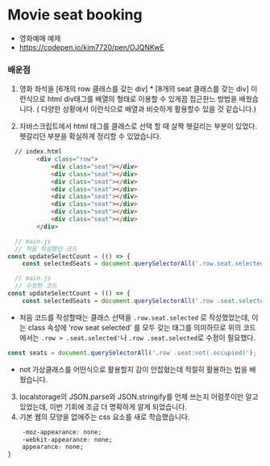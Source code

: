 # Movie seat booking
+ 영화예매 예제
+ https://codepen.io/kim7720/pen/OJQNKwE  


### 배운점
1. 영화 좌석을 [6개의 row 클래스를 갖는 div]  *  [8개의 seat 클래스를 갖는 div] 이런식으로 html div태그를 배열의 형태로 이용할 수 있게끔 접근한느 방법을 배웠습니다. ( 다양한 상황에서 이런식으로 배열과 비슷하게 활용할수 있을 것 같습니다.)  
   
2. 자바스크립트에서 html 태그를 클래스로 선택 할 때 살짝 헷갈리는 부분이 있었다. 헷갈리던 부분을 확실하게 정리할 수 있었습니다.

```html
  // index.html
        <div class="row">
            <div class="seat"></div>
            <div class="seat"></div>
            <div class="seat"></div>
            <div class="seat"></div>
            <div class="seat"></div>
            <div class="seat"></div>
            <div class="seat"></div>
            <div class="seat"></div>
        </div>
```
```javascript
  // main.js
  // 처음 작성했던 코드 
const updateSelectCount = (() => {
    const selectedSeats = document.querySelectorAll('.row.seat.selected');

````

```javascript
  // main.js
  // 수정한 코드
const updateSelectCount = (() => {
    const selectedSeats = document.querySelectorAll('.row .seat.selected');

````
  +  처음 코드를 작성할때는 클래스 선택을 ```.row.seat.selected``` 로 작성했었는데, 이는 class 속성에 'row seat selected' 를 모두 갖는 태그를 의미하므로 위의 코드에서는 ```.row > .seat.selected'```나 ```.row .seat.selected```로 수정이 필요했다.  
  
```javascript
const seats = document.querySelectorAll('.row .seat:not(.occupied)');
```
  + not 가상클래스를 어떤식으로 활용할지 감이 안잡혔는데 적절히 활용하는 법을 배웠습니다.    
3. localstorage의 JSON.parse와 JSON.stringify를 언제 쓰는지 어렴풋이만 알고 있었는데, 이번 기회에 조금 더 명확하게 알게 되었습니다.
4. 기본 웹의 모양을 없애주는 css 요소를 새로 학습했습니다.  
```css
    -moz-appearance: none;
    -webkit-appearance: none;
    appearance: none;
}
```
